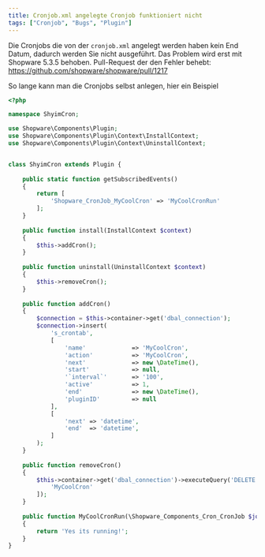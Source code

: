 ```yaml
---
title: Cronjob.xml angelegte Cronjob funktioniert nicht
tags: ["Cronjob", "Bugs", "Plugin"]
---
```


Die Cronjobs die von der `cronjob.xml` angelegt werden haben kein End Datum, dadurch werden Sie nicht ausgeführt.
Das Problem wird erst mit Shopware 5.3.5 behoben. Pull-Request der den Fehler behebt: https://github.com/shopware/shopware/pull/1217

So lange kann man die Cronjobs selbst anlegen, hier ein Beispiel

```php
<?php

namespace ShyimCron;

use Shopware\Components\Plugin;
use Shopware\Components\Plugin\Context\InstallContext;
use Shopware\Components\Plugin\Context\UninstallContext;


class ShyimCron extends Plugin {
    
    public static function getSubscribedEvents()
    {
        return [
            'Shopware_CronJob_MyCoolCron' => 'MyCoolCronRun'
        ];
    }
    
    public function install(InstallContext $context)
    {
        $this->addCron();
    }
    
    public function uninstall(UninstallContext $context)
    {
        $this->removeCron();
    }
    
    public function addCron()
    {
        $connection = $this->container->get('dbal_connection');
        $connection->insert(
            's_crontab',
            [
                'name'             => 'MyCoolCron',
                'action'           => 'MyCoolCron',
                'next'             => new \DateTime(),
                'start'            => null,
                '`interval`'       => '100',
                'active'           => 1,
                'end'              => new \DateTime(),
                'pluginID'         => null
            ],
            [
                'next' => 'datetime',
                'end'  => 'datetime',
            ]
        );
    }
    
    public function removeCron()
    {
        $this->container->get('dbal_connection')->executeQuery('DELETE FROM s_crontab WHERE `name` = ?', [
            'MyCoolCron'
        ]);
    }
    
    public function MyCoolCronRun(\Shopware_Components_Cron_CronJob $job)
    {
        return 'Yes its running!';
    }
}
```
